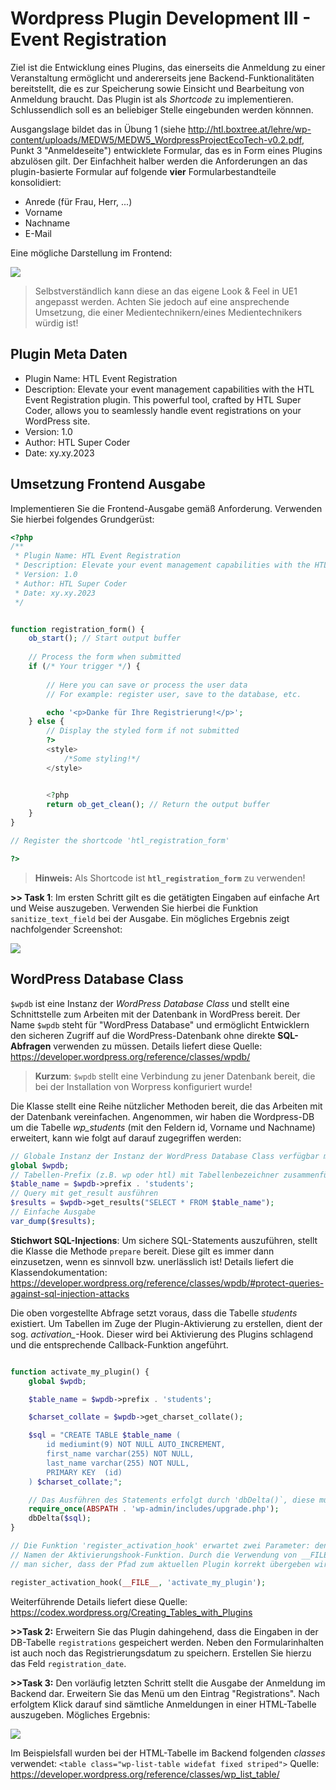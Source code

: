 # Wordpress Plugin Development III - Event Registration

Ziel ist die Entwicklung eines Plugins, das einerseits die Anmeldung zu einer Veranstaltung ermöglicht und andererseits jene Backend-Funktionalitäten bereitstellt, die es zur Speicherung sowie Einsicht und Bearbeitung von Anmeldung braucht. Das Plugin ist als *Shortcode* zu implementieren. Schlussendlich soll es an beliebiger Stelle eingebunden werden könnnen.

Ausgangslage bildet das in Übung 1 (siehe http://htl.boxtree.at/lehre/wp-content/uploads/MEDW5/MEDW5_WordpressProjectEcoTech-v0.2.pdf, Punkt 3 "Anmeldeseite") entwicklete Formular, das es in Form eines Plugins abzulösen gilt. Der Einfachheit halber werden die Anforderungen an das plugin-basierte Formular auf folgende **vier** Formularbestandteile konsolidiert:

- Anrede (für Frau, Herr, ...)
- Vorname
- Nachname
- E-Mail

Eine mögliche Darstellung im Frontend:

![](./imgs/event-registration-frontend-form.png)

> Selbstverständlich kann diese an das eigene Look & Feel in UE1 angepasst werden. Achten Sie jedoch auf eine ansprechende Umsetzung, die einer Medientechnikern/eines Medientechnikers würdig ist!

## Plugin Meta Daten
- Plugin Name: HTL Event Registration
- Description: Elevate your event management capabilities with the HTL Event Registration plugin. This powerful tool, crafted by HTL Super Coder, allows you to seamlessly handle event registrations on your WordPress site.
- Version: 1.0
- Author: HTL Super Coder
- Date: xy.xy.2023

## Umsetzung Frontend Ausgabe
Implementieren Sie die Frontend-Ausgabe gemäß Anforderung. Verwenden Sie hierbei folgendes Grundgerüst:

````php
<?php
/**
 * Plugin Name: HTL Event Registration
 * Description: Elevate your event management capabilities with the HTL Event Registration plugin. This powerful tool, crafted by HTL Super Coder, allows you to seamlessly handle event registrations on your WordPress site.
 * Version: 1.0
 * Author: HTL Super Coder
 * Date: xy.xy.2023
 */


function registration_form() {
    ob_start(); // Start output buffer
    
    // Process the form when submitted
    if (/* Your trigger */) {
       
        // Here you can save or process the user data        
        // For example: register user, save to the database, etc.

        echo '<p>Danke für Ihre Registrierung!</p>';
    } else {
        // Display the styled form if not submitted
        ?>
        <style>
            /*Some styling!*/
        </style>


        <?php
        return ob_get_clean(); // Return the output buffer
    }
}

// Register the shortcode 'htl_registration_form'

?>

````

> **Hinweis:** Als Shortcode ist **`htl_registration_form`** zu verwenden! 

**>> Task 1**: Im ersten Schritt gilt es die getätigten Eingaben auf einfache Art und Weise auszugeben. Verwenden Sie hierbei die Funktion `sanitize_text_field` bei der Ausgabe. Ein mögliches Ergebnis zeigt nachfolgender Screenshot:  

![](./imgs/event-registration-frontend-output.png)


## WordPress Database Class
`$wpdb` ist eine Instanz der *WordPress Database Class* und stellt eine Schnittstelle zum Arbeiten mit der Datenbank in WordPress bereit. Der Name `$wpdb` steht für "WordPress Database" und ermöglicht Entwicklern den sicheren Zugriff auf die WordPress-Datenbank ohne direkte **SQL-Abfragen** verwenden zu müssen. Details liefert diese Quelle: https://developer.wordpress.org/reference/classes/wpdb/

> **Kurzum**: `$wpdb` stellt eine Verbindung zu jener Datenbank bereit, die bei der Installation von Worpress konfiguriert wurde! 

Die Klasse stellt eine Reihe nützlicher Methoden bereit, die das Arbeiten mit der Datenbank vereinfachen. Angenommen, wir haben die Wordpress-DB um die Tabelle *wp_students* (mit den Feldern id, Vorname und Nachname) erweitert, kann wie folgt auf darauf zugegriffen werden:  

````php
// Globale Instanz der Instanz der WordPress Database Class verfügbar machen 
global $wpdb;
// Tabellen-Prefix (z.B. wp oder htl) mit Tabellenbezeichner zusammenfügen
$table_name = $wpdb->prefix . 'students';
// Query mit get_result ausführen
$results = $wpdb->get_results("SELECT * FROM $table_name");
// Einfache Ausgabe
var_dump($results);

````

**Stichwort SQL-Injections**: Um sichere SQL-Statements auszuführen, stellt die Klasse die Methode `prepare` bereit. Diese gilt es immer dann einzusetzen, wenn es sinnvoll bzw. unerlässlich ist! Details liefert die Klassendokumentation: https://developer.wordpress.org/reference/classes/wpdb/#protect-queries-against-sql-injection-attacks

Die oben vorgestellte Abfrage setzt voraus, dass die Tabelle *students* existiert. Um Tabellen im Zuge der Plugin-Aktivierung zu erstellen, dient der sog. *activation_*-Hook. Dieser wird bei Aktivierung des Plugins schlagend und die entsprechende Callback-Funktion angeführt. 

````php

function activate_my_plugin() {
    global $wpdb;

    $table_name = $wpdb->prefix . 'students';

    $charset_collate = $wpdb->get_charset_collate();

    $sql = "CREATE TABLE $table_name (
        id mediumint(9) NOT NULL AUTO_INCREMENT,
        first_name varchar(255) NOT NULL,
        last_name varchar(255) NOT NULL,
        PRIMARY KEY  (id)
    ) $charset_collate;";

    // Das Ausführen des Statements erfolgt durch 'dbDelta()`, diese muss zuvor eingebunden werden!
    require_once(ABSPATH . 'wp-admin/includes/upgrade.php');
    dbDelta($sql);
}

// Die Funktion 'register_activation_hook' erwartet zwei Parameter: den Dateipfad des Plugins und den
// Namen der Aktivierungshook-Funktion. Durch die Verwendung von __FILE__ als ersten Parameter stellt 
// man sicher, dass der Pfad zum aktuellen Plugin korrekt übergeben wird. 

register_activation_hook(__FILE__, 'activate_my_plugin');

````

Weiterführende Details liefert diese Quelle: https://codex.wordpress.org/Creating_Tables_with_Plugins

**>>Task 2:** Erweitern Sie das Plugin dahingehend, dass die Eingaben in der DB-Tabelle `registrations` gespeichert werden. Neben den Formularinhalten ist auch noch das Registrierungsdatum zu speichern. Erstellen Sie hierzu das Feld `registration_date`.   


**>>Task 3:** Den vorläufig letzten Schritt stellt die Ausgabe der Anmeldung im Backend dar. Erweitern Sie das Menü um den Eintrag "Registrations". Nach erfolgtem Klick darauf sind sämtliche Anmeldungen in einer HTML-Tabelle auszugeben. Mögliches Ergebnis:

![](./imgs/event-registration-backend-registrations.png)

Im Beispielsfall wurden bei der HTML-Tabelle im Backend folgenden *classes* verwendet: `<table class="wp-list-table widefat fixed striped">` Quelle: https://developer.wordpress.org/reference/classes/wp_list_table/

